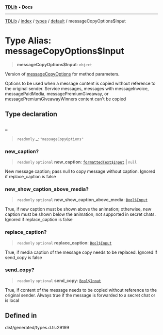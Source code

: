 [**TDLib**](../../../../../../README.md) • **Docs**

***

[TDLib](../../../../../../modules.md) / [index](../../../../../README.md) / [types](../../../README.md) / [default](../README.md) / messageCopyOptions$Input

# Type Alias: messageCopyOptions$Input

> **messageCopyOptions$Input**: `object`

Version of [messageCopyOptions](messageCopyOptions-1.md) for method parameters.

Options to be used when a message content is copied without reference to the original sender. Service messages, messages with messageInvoice, messagePaidMedia, messagePremiumGiveaway, or messagePremiumGiveawayWinners content can't be copied

## Type declaration

### \_

> `readonly` **\_**: `"messageCopyOptions"`

### new\_caption?

> `readonly` `optional` **new\_caption**: [`formattedText$Input`](formattedText$Input-1.md) \| `null`

New message caption; pass null to copy message without caption. Ignored if replace_caption is false

### new\_show\_caption\_above\_media?

> `readonly` `optional` **new\_show\_caption\_above\_media**: [`Bool$Input`](Bool$Input.md)

True, if new caption must be shown above the animation; otherwise, new caption must be shown below the animation; not supported in secret chats. Ignored if replace_caption is false

### replace\_caption?

> `readonly` `optional` **replace\_caption**: [`Bool$Input`](Bool$Input.md)

True, if media caption of the message copy needs to be replaced. Ignored if send_copy is false

### send\_copy?

> `readonly` `optional` **send\_copy**: [`Bool$Input`](Bool$Input.md)

True, if content of the message needs to be copied without reference to the original sender. Always true if the message is forwarded to a secret chat or is local

## Defined in

dist/generated/types.d.ts:29199
